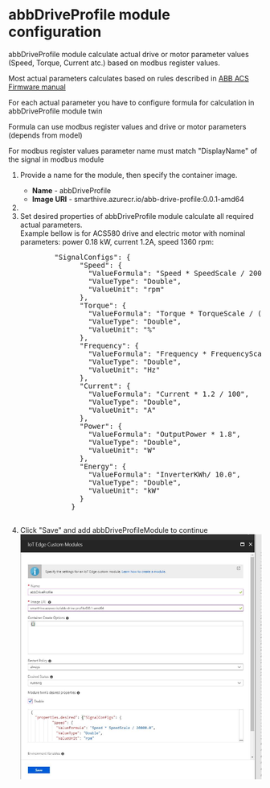<h1>abbDriveProfile module configuration</h1>
<p>abbDriveProfile module calculate actual drive or motor parameter values (Speed, Torque, Current atc.) based on modbus register values.</p>
<p>Most actual parameters calculates based on rules described in <a href='http://search.abb.com/library/ABBLibrary.asp?DocumentID=9AKK105713A8085&DocumentPartId=1&Action=LaunchDirect'>ABB ACS Firmware manual</a></p>
<p>For each actual parameter you have to configure formula for calculation in abbDriveProfile module twin</p>
<p>Formula can use modbus register values and drive or motor parameters (depends from model)</p>
<p>For modbus register values parameter name must match "DisplayName" of the signal in modbus module</p>

<ol>
 <li>
	<p>Provide a name for the module, then specify the container image.</p>
	<ul>
		<li><strong>Name</strong> - abbDriveProfile</li>
		<li><strong>Image URI</strong> - smarthive.azurecr.io/abb-drive-profile:0.0.1-amd64</li>
	</ul>
</li>
<li><li>Set desired properties of abbDriveProfile module calculate all required actual parameters. <br/>
		Example bellow is for ACS580 drive and electric motor with nominal parameters: power 0.18 kW, current 1.2A, speed 1360 rpm:
	<pre>
		"SignalConfigs": {
			  "Speed": {
				"ValueFormula": "Speed * SpeedScale / 20000.0",
				"ValueType": "Double",
				"ValueUnit": "rpm"
			  },
			  "Torque": {
				"ValueFormula": "Torque * TorqueScale / (10.0*10000)",
				"ValueType": "Double",
				"ValueUnit": "%"
			  },
			  "Frequency": {
				"ValueFormula": "Frequency * FrequencyScale / (10.0*20000)",
				"ValueType": "Double",
				"ValueUnit": "Hz"
			  },
			  "Current": {
				"ValueFormula": "Current * 1.2 / 100",
				"ValueType": "Double",
				"ValueUnit": "A"
			  },
			  "Power": {
				"ValueFormula": "OutputPower * 1.8",
				"ValueType": "Double",
				"ValueUnit": "W"
			  },
			  "Energy": {
				"ValueFormula": "InverterKWh/ 10.0",
				"ValueType": "Double",
				"ValueUnit": "kW"
			  }
			}
	</pre>
	</li>
	<li>Click "Save" and add abbDriveProfileModule to continue</br>
		<img src='https://github.com/MaxKhlupnov/SmartHive.AbbEdge/blob/master/Docs/Images/AbbDriveProfileModuleDeployment.JPG?raw=true'>
	</li>
</ol>
